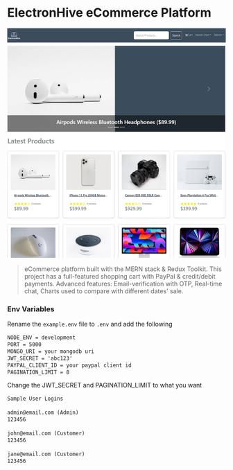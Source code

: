 # ElectronHive eCommerce Platform

<img src="./frontend/public/images/website.jpg">

> eCommerce platform built with the MERN stack & Redux Toolkit.
> This project has a full-featured shopping cart with PayPal & credit/debit payments.
> Advanced features: Email-verification with OTP, Real-time chat, Charts used to compare with different dates' sale.

### Env Variables

Rename the `example.env` file to `.env` and add the following

```
NODE_ENV = development
PORT = 5000
MONGO_URI = your mongodb uri
JWT_SECRET = 'abc123'
PAYPAL_CLIENT_ID = your paypal client id
PAGINATION_LIMIT = 8
```

Change the JWT_SECRET and PAGINATION_LIMIT to what you want

```
Sample User Logins

admin@email.com (Admin)
123456

john@email.com (Customer)
123456

jane@email.com (Customer)
123456
```
